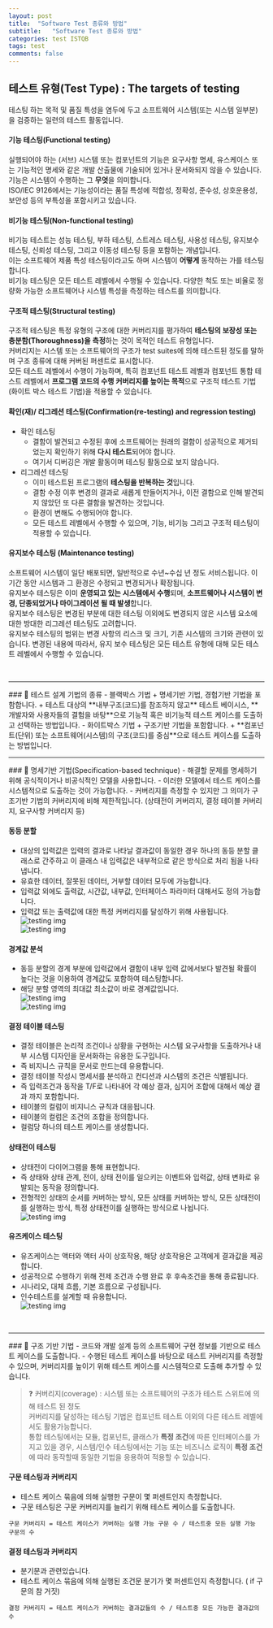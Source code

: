 ```yaml
---
layout: post
title:  "Software Test 종류와 방법"
subtitle:   "Software Test 종류와 방법"
categories: test ISTQB
tags: test
comments: false
---
```

## 테스트 유형(Test Type) : The targets of testing
테스팅 하는 목적 및 품질 특성을 염두에 두고 소프트웨어 시스템(또는 시스템 일부분)을 검증하는 일련의 테스트 활동입니다.  

#### 기능 테스팅(Functional testing)
실행되어야 하는 (서브) 시스템 또는 컴포넌트의 기능은 요구사항 명세, 유스케이스 또는 기능적인 명세와 같은 개발 산출물에 기술되어 있거나 문서화되지 않을 수 있습니다.  
기능은 시스템이 수행하는 그 **무엇**을 의미합니다.  
ISO/IEC 9126에서는 기능성이라는 품질 특성에 적합성, 정확성, 준수성, 상호운용성, 보안성 등의 부특성을 포함시키고 있습니다.   

#### 비기능 테스팅(Non-functional testing)
비기능 테스트는 성능 테스팅, 부하 테스팅, 스트레스 테스팅, 사용성 테스팅, 유지보수 테스팅, 신뢰성 테스팅, 그리고 이동성 테스팅 등을 포함하는 개념입니다.  
이는 소프트웨어 제품 특성 테스팅이라고도 하며 시스템이 **어떻게** 동작하는 가를 테스팅합니다.   
비기능 테스팅은 모든 테스트 레벨에서 수행될 수 있습니다. 다양한 척도 또는 비율로 정량화 가능한 소프트웨어나 시스템 특성을 측정하는 테스트를 의미합니다.  

#### 구조적 테스팅(Structural testing)
구조적 테스팅은 특정 유형의 구조에 대한 커버리지를 평가하여 **테스팅의 보장성 또는 충분함(Thoroughness)을 측정**하는 것이 목적인 테스트 유형입니다.  
커버리지는 시스템 또는 소프트웨어의 구조가 test suites에 의해 테스트된 정도를 말하며 구조 종류에 대해 커버된 퍼센트로 표시합니다.  
모든 테스트 레벨에서 수행이 가능하며, 특히 컴포넌트 테스트 레벨과 컴포넌트 통합 테스트 레벨에서 **프로그램 코드의 수행 커버리지를 높이는 목적**으로 구조적 테스트 기법(화이트 박스 테스트 기법)을 적용할 수 있습니다.  

#### 확인(재)/ 리그레션 테스팅(Confirmation(re-testing) and regression testing)
- 확인 테스팅  
	+ 결함이 발견되고 수정된 후에 소프트웨어는 원래의 결함이 성공적으로 제거되었는지 확인하기 위해 **다시 테스트**되어야 합니다.  
	+ 여기서 디버깅은 개발 활동이며 테스팅 활동으로 보지 않습니다.  
- 리그레션 테스팅  
	+ 이미 테스트된 프로그램의 **테스팅을 반복하는 것**입니다.  
	+ 결함 수정 이후 변경의 결과로 새롭게 만들어지거나, 이전 결함으로 인해 발견되지 않았던 또 다른 결함을 발견하는 것입니다.  
	+ 환경이 변해도 수행되어야 합니다.  
	+ 모든 테스트 레벨에서 수행할 수 있으며, 기능, 비기능 그리고 구조적 테스팅이 적용할 수 있습니다.   

#### 유지보수 테스팅 (Maintenance testing) 
소프트웨어 시스템이 일단 배포되면, 일반적으로 수년~수십 년 정도 서비스됩니다. 이 기간 동안 시스템과 그 환경은 수정되고 변경되거나 확장됩니다.  
유지보수 테스팅은 이미 **운영되고 있는 시스템에서 수행**되며, **소프트웨어나 시스템이 변경, 단종되었거나 마이그레이션 될 때 발생**합니다.  
유지보수 테스팅은 변경된 부분에 대한 테스팅 이외에도 변경되지 않은 시스템 요소에 대한 방대한 리그레션 테스팅도 고려합니다.  
유지보수 테스팅의 범위는 변경 사항의 리스크 및 크기, 기존 시스템의 크기와 관련이 있습니다. 변경된 내용에 따라서, 유지 보수 테스팅은 모든 테스트 유형에 대해 모든 테스트 레벨에서 수행할 수 있습니다.  

<br>
<hr>
### &#128204; 테스트 설계 기법의 종류
- 블랙박스 기법  
	+ 명세기반 기법, 경험기반 기법을 포함합니다.  
	+ 테스트 대상의 **내부구조(코드)를 참조하지 않고** 테스트 베이시스, **개발자와 사용자들의 결험을 바탕**으로 기능적 혹은 비기능적 테스트 케이스를 도출하고 선택하는 방법입니다.  
- 화이트박스 기법
	+ 구조기반 기법을 포함합니다.  
	+ **컴포넌트(단위) 또는 소프트웨어(시스템)의 구조(코드)를 중심**으로 테스트 케이스를 도출하는 방법입니다.  

<br>
<hr>
### &#128204; 명세기반 기법(Specification-based technique)
- 해결할 문제를 명세하기 위해 공식적이거나 비공식적인 모델을 사용합니다.  
- 이러한 모델에서 테스트 케이스를 시스템적으로 도출하는 것이 가능합니다.  
- 커버리지를 측정할 수 있지만 그 의미가 구조기반 기법의 커버리지에 비해 제한적입니다. (상태전이 커버리지, 결정 테이블 커버리지, 요구사항 커버리지 등)  

#### 동등 분할
- 대상의 입력값은 입력의 결과로 나타날 결과값이 동일한 경우 하나의 동등 분할 클래스로 간주하고 이 클래스 내 입력값은 내부적으로 같은 방식으로 처리 됨을 나타냅니다.  
- 유효한 데이터, 잘못된 데이터, 거부할 데이터 모두에 가능합니다.  
- 입력값 외에도 출력값, 시간값, 내부값, 인터페이스 파라미터 대해서도 정의 가능합니다.  
- 입력값 또는 출력값에 대한 특정 커버리지를 달성하기 위해 사용됩니다.  
![testing img](/assets/test/1.JPG)  
![testing img](/assets/test/2.png) 

#### 경계값 분석
- 동등 분할의 경계 부분에 입력값에서 결함이 내부 입력 값에서보다 발견될 확률이 높다는 것을 이용하여 경계값도 포함하여 테스팅합니다.  
- 해당 분할 영역의 최대값 최소값이 바로 경계값입니다.  
![testing img](/assets/test/3.JPG)  
![testing img](/assets/test/4.png)  

#### 결정 테이블 테스팅
- 결정 테이블은 논리적 조건이나 상황을 구현하는 시스템 요구사항을 도출하거나 내부 시스템 디자인을 문서화하는 유용한 도구입니다.  
- 즉 비지니스 규칙을 문서로 만드는데 유용합니다.  
- 결정 테이블 작성시 명세서를 분석하고 컨디션과 시스템의 조건은 식별됩니다.  
- 즉 입력조건과 동작을 T/F로 나타내어 각 예상 결과, 심지어 조합에 대해서 예상 결과 까지 포함합니다.  
- 테이블의 컬럼이 비지니스 규칙과 대응됩니다.   
- 테이블의 컬럼은 조건의 조합을 정의합니다.  
- 컬럼당 하나의 테스트 케이스를 생성합니다.  

#### 상태전이 테스팅
- 상태전이 다이어그램을 통해 표현합니다.  
- 즉 상태와 상태 관계, 전이, 상태 전이를 일으키는 이벤트와 입력값, 상태 변화로 유발되는 동작을 정의합니다.  
- 전형적인 상태의 순서를 커버하는 방식, 모든 상태를 커버하는 방식, 모든 상태전이를 실행하는 방식, 특정 상태전이를 실행하는 방식으로 나뉩니다.  
![testing img](/assets/test/5.JPG)  

#### 유즈케이스 테스팅
- 유즈케이스는 액터와 액터 사이 상호작용, 해당 상호작용은 고객에게 결과값을 제공합니다.  
- 성공적으로 수행하기 위해 전제 조건과 수행 완료 후 후속조건을 통해 종료됩니다.   
- 시나리오, 대체 흐름, 기본 흐름으로 구성됩니다.  
- 인수테스트를 설계할 때 유용합니다.  
![testing img](/assets/test/6.JPG)  

<br>
<hr>
### &#128204; 구조 기반 기법
- 코드와 개발 설계 등의 소프트웨어 구현 정보를 기반으로 테스트 케이스를 도출합니다.  
- 수행된 테스트 케이스를 바탕으로 테스트 커버리지를 측정할 수 있으며, 커버리지를 높이기 위해 테스트 케이스를 시스템적으로 도출해 추가할 수 있습니다.  

> ❓ 커버리지(coverage) : 시스템 또는 소프트웨어의 구조가 테스트 스위트에 의해 테스트 된 정도  
> 커버리지를 달성하는 테스팅 기법은 컴포넌트 테스트 이외의 다른 테스트 레벨에서도 활용가능합니다.  
> 통합 테스팅에서는 모듈, 컴포넌트, 클래스가 **특정 조건**에 따른 인터페이스를 가지고 있을 경우, 시스템/인수 테스팅에서는 기능 또는 비즈니스 로직이  **특정 조건**에 따라 동작할때 동일한 기법을 응용하여 적용할 수 있습니다.  

#### 구문 테스팅과 커버리지
- 테스트 케이스 묶음에 의해 실행한 구문이 몇 퍼센트인지 측정합니다.  
- 구문 테스팅은 구문 커버리지를 늘리기 위해 테스트 케이스를 도출합니다.  
```
구문 커버리지 = 테스트 케이스가 커버하는 실행 가능 구문 수 / 테스트중 모든 실행 가능 구문의 수
```

#### 결정 테스팅과 커버리지
- 분기문과 관련있습니다.  
- 테스트 케이스 묶음에 의해 실행된 조건문 분기가 몇 퍼센트인지 측정합니다. ( if 구문의 참 거짓)  
```
결정 커버리지 = 테스트 케이스가 커버하는 결과값들의 수 / 테스트중 모든 가능한 결과값의 수
```
